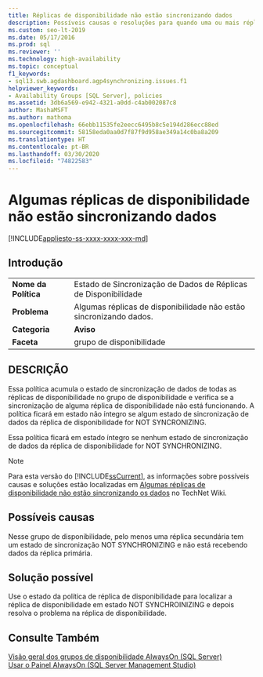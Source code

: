 ```yaml
---
title: Réplicas de disponibilidade não estão sincronizando dados
description: Possíveis causas e resoluções para quando uma ou mais réplicas de disponibilidade em um grupo de disponibilidade Always On não estão sincronizando dados com a réplica primária.
ms.custom: seo-lt-2019
ms.date: 05/17/2016
ms.prod: sql
ms.reviewer: ''
ms.technology: high-availability
ms.topic: conceptual
f1_keywords:
- sql13.swb.agdashboard.agp4synchronizing.issues.f1
helpviewer_keywords:
- Availability Groups [SQL Server], policies
ms.assetid: 3db6a569-e942-4321-a0dd-c4ab002087c8
author: MashaMSFT
ms.author: mathoma
ms.openlocfilehash: 66ebb11535fe2eecc6495b8c5e194d286ecc88ed
ms.sourcegitcommit: 58158eda0aa0d7f87f9d958ae349a14c0ba8a209
ms.translationtype: HT
ms.contentlocale: pt-BR
ms.lasthandoff: 03/30/2020
ms.locfileid: "74822583"
---
```

# <a name="some-availability-replicas-are-not-synchronizing-data"></a>Algumas réplicas de disponibilidade não estão sincronizando dados
[!INCLUDE[appliesto-ss-xxxx-xxxx-xxx-md](../../../includes/appliesto-ss-xxxx-xxxx-xxx-md.md)]
    
## <a name="introduction"></a>Introdução  
  
|||  
|-|-|  
|**Nome da Política**|Estado de Sincronização de Dados de Réplicas de Disponibilidade|  
|**Problema**|Algumas réplicas de disponibilidade não estão sincronizando dados.|  
|**Categoria**|**Aviso**|  
|**Faceta**|grupo de disponibilidade|  
  
## <a name="description"></a>DESCRIÇÃO  
 Essa política acumula o estado de sincronização de dados de todas as réplicas de disponibilidade no grupo de disponibilidade e verifica se a sincronização de alguma réplica de disponibilidade não está funcionando. A política ficará em estado não íntegro se algum estado de sincronização de dados da réplica de disponibilidade for NOT SYNCRONIZING.  
  
 Essa política ficará em estado íntegro se nenhum estado de sincronização de dados da réplica de disponibilidade for NOT SYNCHRONIZING.  
  
> [!NOTE]  
>  Para esta versão do [!INCLUDE[ssCurrent](../../../includes/sscurrent-md.md)], as informações sobre possíveis causas e soluções estão localizadas em [Algumas réplicas de disponibilidade não estão sincronizando os dados](https://go.microsoft.com/fwlink/p/?LinkId=220852) no TechNet Wiki.  
  
## <a name="possible-causes"></a>Possíveis causas  
 Nesse grupo de disponibilidade, pelo menos uma réplica secundária tem um estado de sincronização NOT SYNCHRONIZING e não está recebendo dados da réplica primária.  
  
## <a name="possible-solution"></a>Solução possível  
 Use o estado da política de réplica de disponibilidade para localizar a réplica de disponibilidade em estado NOT SYNCHROINIZING e depois resolva o problema na réplica de disponibilidade.  
  
## <a name="see-also"></a>Consulte Também  
 [Visão geral dos grupos de disponibilidade AlwaysOn &#40;SQL Server&#41;](../../../database-engine/availability-groups/windows/overview-of-always-on-availability-groups-sql-server.md)   
 [Usar o Painel AlwaysOn &#40;SQL Server Management Studio&#41;](../../../database-engine/availability-groups/windows/use-the-always-on-dashboard-sql-server-management-studio.md)  
  
  
